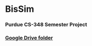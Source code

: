 # BisSim

### Purdue CS-348 Semester Project 
### [Google Drive folder](https://drive.google.com/drive/folders/19Zs4CwB-RqCZn6ln0sRngSS_-cXtt-YO?usp=sharing) 
